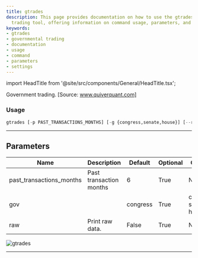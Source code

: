 ```yaml
---
title: gtrades
description: This page provides documentation on how to use the gtrades governmental
  trading tool, offering information on command usage, parameters, and possible settings.
keywords:
- gtrades
- governmental trading
- documentation
- usage
- command
- parameters
- settings
---
```


import HeadTitle from '@site/src/components/General/HeadTitle.tsx';

<HeadTitle title="stocks/gov/gtrades - Reference | OpenBB Terminal Docs" />

Government trading. [Source: www.quiverquant.com]

### Usage

```python
gtrades [-p PAST_TRANSACTIONS_MONTHS] [-g {congress,senate,house}] [--raw]
```

---

## Parameters

| Name | Description | Default | Optional | Choices |
| ---- | ----------- | ------- | -------- | ------- |
| past_transactions_months | Past transaction months | 6 | True | None |
| gov |  | congress | True | congress, senate, house |
| raw | Print raw data. | False | True | None |

![gtrades](https://user-images.githubusercontent.com/46355364/154263341-9f51e041-e2c6-408c-bf80-5ef3c7f045f0.png)

---
